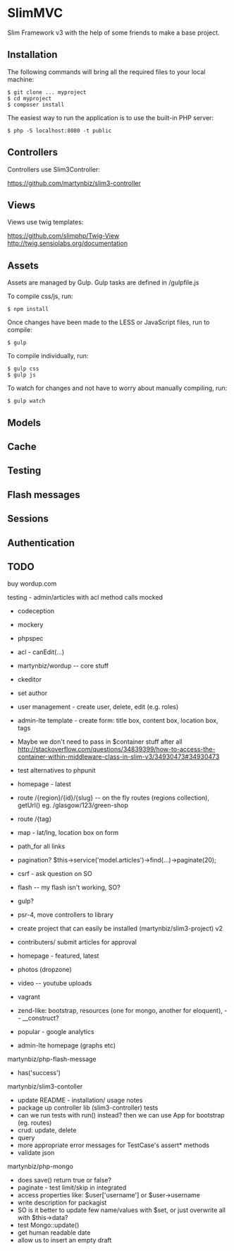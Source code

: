 # SlimMVC #

Slim Framework v3 with the help of some friends to make a base project.

## Installation ##

The following commands will bring all the required files to your local machine:

```
$ git clone ... myproject
$ cd myproject
$ composer install
```

The easiest way to run the application is to use the built-in PHP server:

```
$ php -S localhost:8080 -t public
```

## Controllers ##

Controllers use Slim3Controller:

https://github.com/martynbiz/slim3-controller

## Views ##

Views use twig templates:

https://github.com/slimphp/Twig-View
http://twig.sensiolabs.org/documentation

## Assets ##

Assets are managed by Gulp. Gulp tasks are defined in /gulpfile.js

To compile css/js, run:

```
$ npm install
```

Once changes have been made to the LESS or JavaScript files, run to compile:

```
$ gulp
```

To compile individually, run:

```
$ gulp css
$ gulp js
```

To watch for changes and not have to worry about manually compiling, run:

```
$ gulp watch
```

## Models ##

## Cache ##

## Testing ##

## Flash messages ##

## Sessions ##

## Authentication ##






## TODO

buy wordup.com

testing - admin/articles with acl method calls mocked
* codeception
* mockery
* phpspec

* acl - canEdit(...)
* martynbiz/wordup -- core stuff
* ckeditor
* set author
* user management - create user, delete, edit (e.g. roles)
* admin-lte template - create form: title box, content box, location box, tags
* Maybe we don't need to pass in $container stuff after all http://stackoverflow.com/questions/34839399/how-to-access-the-container-within-middleware-class-in-slim-v3/34930473#34930473
* test alternatives to phpunit

* homepage - latest
* route /{region}/{id}/{slug} -- on the fly routes (regions collection), getUrl() eg. /glasgow/123/green-shop
* route /{tag}
* map - lat/lng, location box on form
* path_for all links
* pagination? $this->service('model.articles')->find(...)->paginate(20);
* csrf - ask question on SO
* flash -- my flash isn't working, SO?
* gulp?
* psr-4, move controllers to library
* create project that can easily be installed (martynbiz/slim3-project)
v2
* contributers/ submit articles for approval
* homepage - featured, latest
* photos (dropzone)
* video -- youtube uploads
* vagrant
* zend-like: bootstrap, resources (one for mongo, another for eloquent), -- __construct?
* popular - google analytics
* admin-lte homepage (graphs etc)

martynbiz/php-flash-message
* has('success')



martynbiz/slim3-contoller
* update README - installation/ usage notes
* package up controller lib (slim3-controller)
tests
* can we run tests with run() instead? then we can use App for bootstrap (eg. routes)
* crud: update, delete
* query
* more appropriate error messages for TestCase's assert* methods
* validate json

martynbiz/php-mongo
* does save() return true or false?
* paginate - test limit/skip in integrated
* access properties like: $user['username'] or $user->username
* write description for packagist
* SO is it better to update few name/values with $set, or just overwrite all with $this->data?
* test Mongo::update()
* get human readable date
* allow us to insert an empty draft
